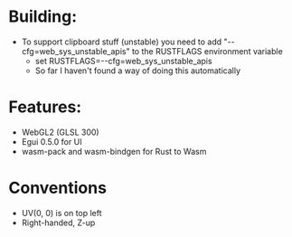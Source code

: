 # Building:
- To support clipboard stuff (unstable) you need to add "--cfg=web_sys_unstable_apis" to the RUSTFLAGS environment variable
    - set RUSTFLAGS=--cfg=web_sys_unstable_apis
    - So far I haven't found a way of doing this automatically

# Features:
- WebGL2 (GLSL 300)
- Egui 0.5.0 for UI
- wasm-pack and wasm-bindgen for Rust to Wasm 

# Conventions
- UV(0, 0) is on top left
- Right-handed, Z-up


